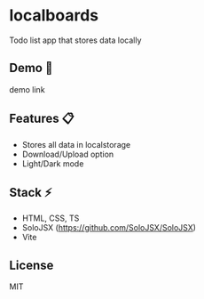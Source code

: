 # localboards
Todo list app that stores data locally

## Demo :gem:
demo link

## Features :clipboard:
- Stores all data in localstorage
- Download/Upload option
- Light/Dark mode

## Stack :zap:
- HTML, CSS, TS
- SoloJSX (https://github.com/SoloJSX/SoloJSX)
- Vite

## License
MIT